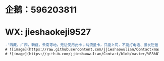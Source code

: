 # <h1>企鹅：596203811                                                                                   
# <h1>WX: jieshaokeji9527
  ```diff
  -'西藏，广西，新疆，云南等地，无法使用此卡；纯流量卡，只能上网，不能打电话、接发短信';
# ![image](https://raw.githubusercontent.com/jjieshaowulian/Contact/master/%E7%94%B5%E4%BF%A1%E9%9B%B7%E7%A5%9E%E5%8D%A1.jpg)
# ![image](https://github.com/jjieshaowulian/Contact/blob/master/%E8%81%94%E9%80%9A%E8%B6%85%E7%A5%9E%E5%8D%A1.png)



  

